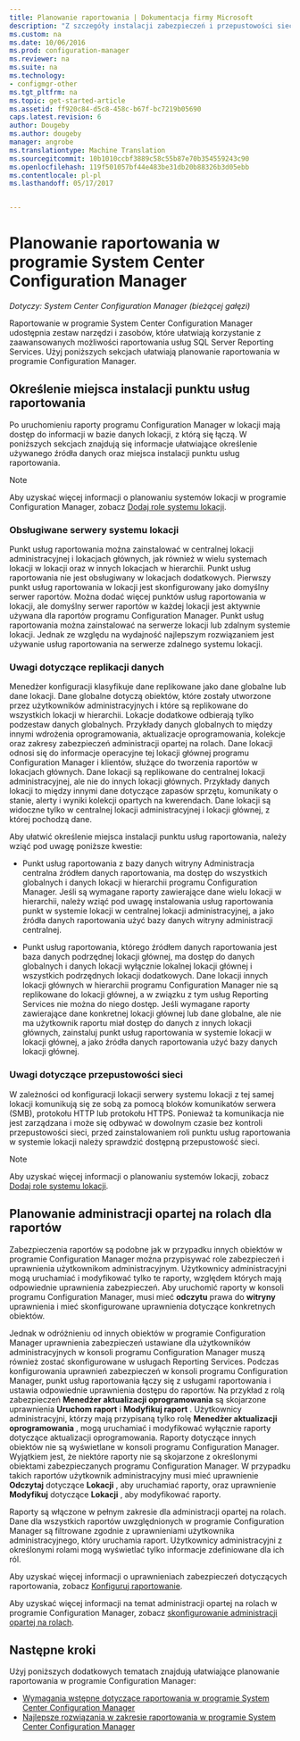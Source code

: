 ```yaml
---
title: Planowanie raportowania | Dokumentacja firmy Microsoft
description: "Z szczegóły instalacji zabezpieczeń i przepustowości sieci warto planowanie raportowania w programie Configuration Manager."
ms.custom: na
ms.date: 10/06/2016
ms.prod: configuration-manager
ms.reviewer: na
ms.suite: na
ms.technology:
- configmgr-other
ms.tgt_pltfrm: na
ms.topic: get-started-article
ms.assetid: ff920c84-d5c8-458c-b67f-bc7219b05690
caps.latest.revision: 6
author: Dougeby
ms.author: dougeby
manager: angrobe
ms.translationtype: Machine Translation
ms.sourcegitcommit: 10b1010ccbf3889c58c55b87e70b354559243c90
ms.openlocfilehash: 119f501057bf44e483be31db20b88326b3d05ebb
ms.contentlocale: pl-pl
ms.lasthandoff: 05/17/2017


---
```

# <a name="planning-for-reporting-in-system-center-configuration-manager"></a>Planowanie raportowania w programie System Center Configuration Manager

*Dotyczy: System Center Configuration Manager (bieżącej gałęzi)*

Raportowanie w programie System Center Configuration Manager udostępnia zestaw narzędzi i zasobów, które ułatwiają korzystanie z zaawansowanych możliwości raportowania usług SQL Server Reporting Services. Użyj poniższych sekcjach ułatwiają planowanie raportowania w programie Configuration Manager.  

##  <a name="BKMK_InstallReportingServicesPoint"></a> Określenie miejsca instalacji punktu usług raportowania  
 Po uruchomieniu raporty programu Configuration Manager w lokacji mają dostęp do informacji w bazie danych lokacji, z którą się łączą. W poniższych sekcjach znajdują się informacje ułatwiające określenie używanego źródła danych oraz miejsca instalacji punktu usług raportowania.  

> [!NOTE]  
>  Aby uzyskać więcej informacji o planowaniu systemów lokacji w programie Configuration Manager, zobacz [Dodaj role systemu lokacji](../deploy/configure/add-site-system-roles.md).  

###  <a name="BKMK_SupportedSiteServers"></a> Obsługiwane serwery systemu lokacji  
 Punkt usług raportowania można zainstalować w centralnej lokacji administracyjnej i lokacjach głównych, jak również w wielu systemach lokacji w lokacji oraz w innych lokacjach w hierarchii. Punkt usług raportowania nie jest obsługiwany w lokacjach dodatkowych. Pierwszy punkt usług raportowania w lokacji jest skonfigurowany jako domyślny serwer raportów. Można dodać więcej punktów usług raportowania w lokacji, ale domyślny serwer raportów w każdej lokacji jest aktywnie używana dla raportów programu Configuration Manager. Punkt usług raportowania można zainstalować na serwerze lokacji lub zdalnym systemie lokacji. Jednak ze względu na wydajność najlepszym rozwiązaniem jest używanie usług raportowania na serwerze zdalnego systemu lokacji.  

###  <a name="BKMK_DataReplication"></a> Uwagi dotyczące replikacji danych  
 Menedżer konfiguracji klasyfikuje dane replikowane jako dane globalne lub dane lokacji. Dane globalne dotyczą obiektów, które zostały utworzone przez użytkowników administracyjnych i które są replikowane do wszystkich lokacji w hierarchii. Lokacje dodatkowe odbierają tylko podzestaw danych globalnych. Przykłady danych globalnych to między innymi wdrożenia oprogramowania, aktualizacje oprogramowania, kolekcje oraz zakresy zabezpieczeń administracji opartej na rolach. Dane lokacji odnosi się do informacje operacyjne tej lokacji głównej programu Configuration Manager i klientów, służące do tworzenia raportów w lokacjach głównych. Dane lokacji są replikowane do centralnej lokacji administracyjnej, ale nie do innych lokacji głównych. Przykłady danych lokacji to między innymi dane dotyczące zapasów sprzętu, komunikaty o stanie, alerty i wyniki kolekcji opartych na kwerendach. Dane lokacji są widoczne tylko w centralnej lokacji administracyjnej i lokacji głównej, z której pochodzą dane.  

 Aby ułatwić określenie miejsca instalacji punktu usług raportowania, należy wziąć pod uwagę poniższe kwestie:  

-   Punkt usług raportowania z bazy danych witryny Administracja centralna źródłem danych raportowania, ma dostęp do wszystkich globalnych i danych lokacji w hierarchii programu Configuration Manager. Jeśli są wymagane raporty zawierające dane wielu lokacji w hierarchii, należy wziąć pod uwagę instalowania usług raportowania punkt w systemie lokacji w centralnej lokacji administracyjnej, a jako źródła danych raportowania użyć bazy danych witryny administracji centralnej.  

-   Punkt usług raportowania, którego źródłem danych raportowania jest baza danych podrzędnej lokacji głównej, ma dostęp do danych globalnych i danych lokacji wyłącznie lokalnej lokacji głównej i wszystkich podrzędnych lokacji dodatkowych. Dane lokacji innych lokacji głównych w hierarchii programu Configuration Manager nie są replikowane do lokacji głównej, a w związku z tym usług Reporting Services nie można do niego dostęp. Jeśli wymagane raporty zawierające dane konkretnej lokacji głównej lub dane globalne, ale nie ma użytkownik raportu miał dostęp do danych z innych lokacji głównych, zainstaluj punkt usług raportowania w systemie lokacji w lokacji głównej, a jako źródła danych raportowania użyć bazy danych lokacji głównej.  

###  <a name="BKMK_NetworkBandwidth"></a> Uwagi dotyczące przepustowości sieci  
 W zależności od konfiguracji lokacji serwery systemu lokacji z tej samej lokacji komunikują się ze sobą za pomocą bloków komunikatów serwera (SMB), protokołu HTTP lub protokołu HTTPS. Ponieważ ta komunikacja nie jest zarządzana i może się odbywać w dowolnym czasie bez kontroli przepustowości sieci, przed zainstalowaniem roli punktu usług raportowania w systemie lokacji należy sprawdzić dostępną przepustowość sieci.  

> [!NOTE]  
>  Aby uzyskać więcej informacji o planowaniu systemów lokacji, zobacz [Dodaj role systemu lokacji](../deploy/configure/add-site-system-roles.md).  

##  <a name="BKMK_RoleBaseAdministration"></a> Planowanie administracji opartej na rolach dla raportów  
 Zabezpieczenia raportów są podobne jak w przypadku innych obiektów w programie Configuration Manager można przypisywać role zabezpieczeń i uprawnienia użytkownikom administracyjnym. Użytkownicy administracyjni mogą uruchamiać i modyfikować tylko te raporty, względem których mają odpowiednie uprawnienia zabezpieczeń. Aby uruchomić raporty w konsoli programu Configuration Manager, musi mieć **odczytu** prawa do **witryny** uprawnienia i mieć skonfigurowane uprawnienia dotyczące konkretnych obiektów.  

 Jednak w odróżnieniu od innych obiektów w programie Configuration Manager uprawnienia zabezpieczeń ustawiane dla użytkowników administracyjnych w konsoli programu Configuration Manager muszą również zostać skonfigurowane w usługach Reporting Services. Podczas konfigurowania uprawnień zabezpieczeń w konsoli programu Configuration Manager, punkt usług raportowania łączy się z usługami raportowania i ustawia odpowiednie uprawnienia dostępu do raportów. Na przykład z rolą zabezpieczeń **Menedżer aktualizacji oprogramowania** są skojarzone uprawnienia **Uruchom raport** i **Modyfikuj raport** . Użytkownicy administracyjni, którzy mają przypisaną tylko rolę **Menedżer aktualizacji oprogramowania** , mogą uruchamiać i modyfikować wyłącznie raporty dotyczące aktualizacji oprogramowania. Raporty dotyczące innych obiektów nie są wyświetlane w konsoli programu Configuration Manager. Wyjątkiem jest, że niektóre raporty nie są skojarzone z określonymi obiektami zabezpieczanych programu Configuration Manager. W przypadku takich raportów użytkownik administracyjny musi mieć uprawnienie **Odczytaj** dotyczące **Lokacji** , aby uruchamiać raporty, oraz uprawnienie **Modyfikuj** dotyczące **Lokacji** , aby modyfikować raporty.  

 Raporty są włączone w pełnym zakresie dla administracji opartej na rolach. Dane dla wszystkich raportów uwzględnionych w programie Configuration Manager są filtrowane zgodnie z uprawnieniami użytkownika administracyjnego, który uruchamia raport. Użytkownicy administracyjni z określonymi rolami mogą wyświetlać tylko informacje zdefiniowane dla ich ról.  

 Aby uzyskać więcej informacji o uprawnieniach zabezpieczeń dotyczących raportowania, zobacz [Konfiguruj raportowanie](configuring-reporting.md).  

 Aby uzyskać więcej informacji na temat administracji opartej na rolach w programie Configuration Manager, zobacz [skonfigurowanie administracji opartej na rolach](../deploy/configure/configure-role-based-administration.md).  

## <a name="next-steps"></a>Następne kroki  
 Użyj poniższych dodatkowych tematach znajdują ułatwiające planowanie raportowania w programie Configuration Manager:  

-   [Wymagania wstępne dotyczące raportowania w programie System Center Configuration Manager](../../../core/servers/manage/prerequisites-for-reporting.md)  
-   [Najlepsze rozwiązania w zakresie raportowania w programie System Center Configuration Manager](../../../core/servers/manage/best-practices-for-reporting.md)  

